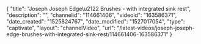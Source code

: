 {
    "title": "Joseph Joseph Edge\u2122 Brushes - with integrated sink rest",
    "description": "",
    "channelid": "114661406",
    "videoid": "163586371",
    "date_created": "1525824767",
    "date_modified": "1527017054",
    "type": "captivate",
    "layout": "channelVideo",
    "url": "\/latest-videos\/joseph-joseph-edge-brushes-with-integrated-sink-rest\/114661406-163586371"
}